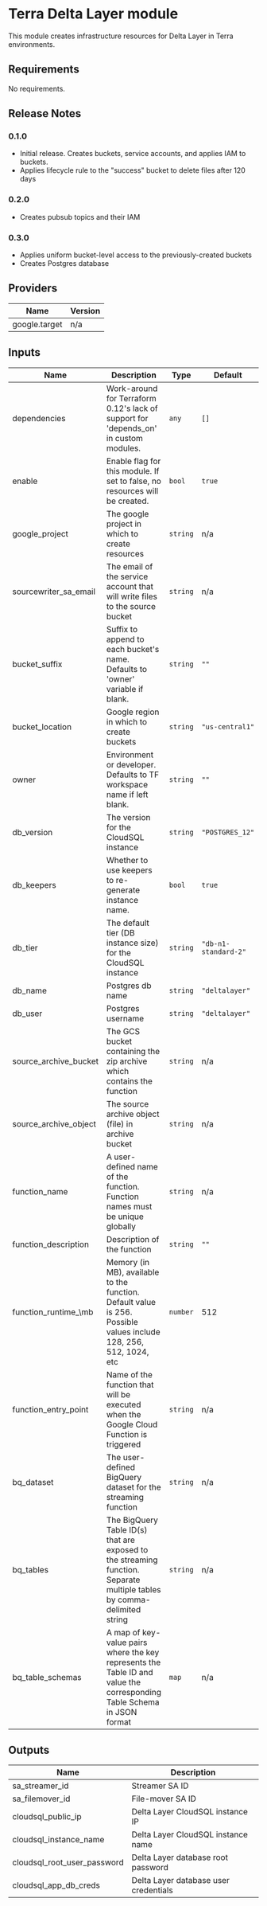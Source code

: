 # Terra Delta Layer module

This module creates infrastructure resources for Delta Layer in Terra environments.

## Requirements

No requirements.

## Release Notes

### 0.1.0
* Initial release. Creates buckets, service accounts, and applies IAM to buckets.
* Applies lifecycle rule to the "success" bucket to delete files after 120 days

### 0.2.0
* Creates pubsub topics and their IAM

### 0.3.0
* Applies uniform bucket-level access to the previously-created buckets
* Creates Postgres database

## Providers

| Name | Version |
|------|---------|
| google.target | n/a |

## Inputs

| Name | Description | Type | Default | Required |
|------|-------------|------|---------|:--------:|
| dependencies | Work-around for Terraform 0.12's lack of support for 'depends\_on' in custom modules. | `any` | `[]` | no |
| enable | Enable flag for this module. If set to false, no resources will be created. | `bool` | `true` | no |
| google\_project | The google project in which to create resources | `string` | n/a | yes |
| sourcewriter\_sa\_email | The email of the service account that will write files to the source bucket | `string` | n/a | yes |
| bucket\_suffix | Suffix to append to each bucket's name. Defaults to 'owner' variable if blank. | `string` | `""` | no |
| bucket\_location | Google region in which to create buckets | `string` | `"us-central1"` | no |
| owner | Environment or developer. Defaults to TF workspace name if left blank. | `string` | `""` | no |
| db\_version | The version for the CloudSQL instance | `string` | `"POSTGRES_12"` | no |
| db\_keepers | Whether to use keepers to re-generate instance name. | `bool` | `true` | no |
| db\_tier | The default tier (DB instance size) for the CloudSQL instance | `string` | `"db-n1-standard-2"` | no |
| db\_name | Postgres db name | `string` | `"deltalayer"` | no |
| db\_user | Postgres username | `string` | `"deltalayer"` | no |
| source\_archive\_bucket | The GCS bucket containing the zip archive which contains the function | `string` | n/a | yes |
| source\_archive\_object | The source archive object (file) in archive bucket | `string` | n/a | yes |
| function\_name | A user-defined name of the function. Function names must be unique globally | `string` | n/a | yes |
| function\_description | Description of the function | `string` | `""` | no |
| function\_runtime_\mb | Memory (in MB), available to the function. Default value is 256. Possible values include 128, 256, 512, 1024, etc | `number` | 512 | no |
| function\_entry\_point | Name of the function that will be executed when the Google Cloud Function is triggered | `string` | n/a | yes |
| bq\_dataset | The user-defined BigQuery dataset for the streaming function | `string` | n/a | yes |
| bq\_tables | The BigQuery Table ID(s) that are exposed to the streaming function. Separate multiple tables by comma-delimited string | `string` | n/a | yes |
| bq\_table\_schemas | A map of key-value pairs where the key represents the Table ID and value the corresponding Table Schema in JSON format | `map` | n/a | yes |

## Outputs

| Name | Description |
|------|-------------|
| sa\_streamer\_id | Streamer SA ID |
| sa\_filemover\_id | File-mover SA ID |
| cloudsql\_public\_ip | Delta Layer CloudSQL instance IP |
| cloudsql\_instance\_name | Delta Layer CloudSQL instance name |
| cloudsql\_root\_user\_password | Delta Layer database root password |
| cloudsql\_app\_db\_creds | Delta Layer database user credentials |

